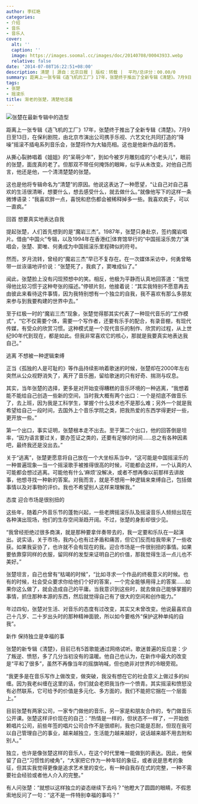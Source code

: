 ```yaml
---
author: 李红艳
categories:
- 介绍
- 音乐
- 音乐人
cover:
  alt: ''
  caption: ''
  image: https://images.soomal.cc/images/doc/20140708/00043933.webp
  relative: false
date: '2014-07-08T16:22:51+08:00'
description: 清楚 | 源自：北京日报 | 版权：转载 |  平均/总评分：00.00/0
summary: 距离上一张专辑《造飞机的工厂》17年，张楚终于推出了全新专辑《清楚》。7月9日至13日，在保利剧院，由北京市演出公司携手乐视、六艺文化共同打造的“降噪”摇滚不插电系列音乐会，张楚将作为大轴亮相。这也是他新作品的首秀。从撕心裂肺唱着《姐姐》的“呆萌少年”，到如今被岁月雕刻成的“小老头儿”，眼前的张楚，面庞真的老了……
tags:
- 张楚
- 摇滚乐
title: 渐老的张楚，清楚地活着
---
```


![张楚在最新专辑中的造型](https://images.soomal.cc/images/doc/20140708/00043933_01.webp)





距离上一张专辑《造飞机的工厂》17年，张楚终于推出了全新专辑《清楚》。7月9日至13日，在保利剧院，由北京市演出公司携手乐视、六艺文化共同打造的“降噪”摇滚不插电系列音乐会，张楚将作为大轴亮相。这也是他新作品的首秀。

从撕心裂肺唱着《姐姐》的“呆萌少年”，到如今被岁月雕刻成的“小老头儿”，眼前的张楚，面庞真的老了。但那双不带任何掩饰的眼眸，似乎从未改变。对他自己而言，他还是他，一个清清楚楚的张楚。

这也是他将专辑命名为“清楚”的原因。他说这表达了一种愿望，“让自己对自己喜欢的生活很清晰，想要什么，想去感受什么，就去做什么。”就像他写下的这样一条微博语录：“我喜欢胖一点，喜悦和悲伤都会被稀释掉多一些。我喜欢疯子，可以一直疯。”

回首 想要真实地表达自我

提起张楚，人们首先想到的是“魔岩三杰”。1987年，张楚只身赴京，签约魔岩唱片。借由“中国火”专辑，以及1994年在香港红|体育馆举行的“中国摇滚乐势力”演唱会，张楚、窦唯、何勇成为中国摇滚乐里程碑似的符号。

然而，岁月流转，曾经的“魔岩三杰”早已不复存在。在一次媒体采访中，何勇曾略带一丝诙谐地评价说：“张楚死了，我疯了，窦唯成仙了。”

闻此，张楚脸上没有闪现预想中的笑。相反，他极为平静而认真地回答道：“我觉得他比较习惯于这种夸张的描述。”停顿片刻，他接着说：“其实我特别不愿意再去由彼此来看待这件事情，因为我特别想有一个独立的自我，我不喜欢有那么多朋友来参与到我要构建的世界中去。”

至于红极一时的“魔岩三杰”现象，张楚觉得那其实代表了一种现代音乐的“工作模式”，“它不仅需要个体，需要一个写作者，还要有乐手的配合，有录音棚，有现代传媒，有受众的欣赏习惯。这种模式是一个现代音乐的制作、欣赏的过程，从上世纪90年代到现在，都是如此。但我非常喜欢它的核心，那就是我要真实地表达我自己。”

逃离 不想被一种逻辑束缚

正当《孤独的人是可耻的》等作品持续影响着歌迷的时候，张楚却在2000年左右突然从公众视野消失了，离开了音乐圈，留给歌迷的只有好奇、揣测与叹息。

其实，当年张楚的选择，更多是对开始变得糟糕的音乐环境的一种逃离，“我想着能不能给自己创造一些新的空间，当时我大概有两个出口：一个是彻底不做音乐了，去上班，因为我是工科学生，掌握个什么技术也不是那么难；另外一个就是我希望给自己一段时间，去国外上个音乐学院之类，把我热爱的东西学得更好一些，更开放一些。”

第一个出口，事实证明，张楚根本走不出去。至于第二个出口，他的回答倒是坦率，“因为语言要过关，要办签证之类的，还要有足够的时间……总之有各种因素吧，最终我还是没出去。”

关于“逃离”，张楚更愿意将自己放在一个大坐标系当中，“这可能是中国摇滚乐的一种普遍现象―当一个摇滚歌手被推得很高的时候，可能都会这样，一个认真的人可能都会想过逃离。可能他有什么‘麻烦’没解决，或者不想再像以前那样去讲故事，他想寻找一种新的答案。对我而言，就是不想用一种逻辑来束缚自己，包括做事情以及对事物的评价。我也不希望别人这样来理解我。”

态度 迎合市场是很别扭的

这些年，随着户外音乐节的蓬勃兴起，一些老牌摇滚乐队及摇滚音乐人频频出现在各种演出现场，他们的生存空间渐趋开阔。不过，张楚的身影却很少见。

“我曾经拒绝过很多商演，就是那种要拿伴奏带去的，我一定要和乐队在一起演出。说实话，关于市场，我内心也有过矛盾和痛苦，但它们反而给我带来了一些收获。如果我妥协了，也许就不会有现在的我。迎合市场是一件很别扭的事情。如果要依靠穿同样的衣服，留同样的发型来证明自己的价值，那我觉得生活一点儿也不美好。”

张楚坦言，自己也曾有“枯竭的时候”，“比如寻求一个作品的终极意义的时候。也有的时候，社会受众要求你给他们个好的答案，一个完全能够用得上的答案……如果你这么做了，就会造成自己的平庸。当我意识到这些时，就去做自己能够掌握的事情，抓住那种本源的东西，然后就觉得自己有了很大的空间和创作能力。”

年过四旬，张楚对生活、对音乐的态度有过改变，其实又未曾改变。他说最喜欢自己十几岁、二十岁出头时的那种精神面貌，所以如今要格外“保护这种单纯的自我”。

新作 保持独立是幸福的事

张楚的新专辑《清楚》，目前已有5首歌能通过网络试听。歌迷普遍的反应是：少了叛逆、愤怒，多了几分当初没有的温暖。他自己也认为，在新作中最大的改变是“平和了很多”，虽然不再像当年的摇旗呐喊，但也绝非对世界的冷眼旁观。

“我更多是在音乐写作上做改变，做突破，我没有想在它的社会意义上做过多的纠缠。因为我老纠缠在这里的话，你们就会老把我当作一个愤青。其实摇滚和愤怒没有必然联系，它可给予的价值是多元化、多方面的，我们不能把它捆在一个层面上。”

目前张楚有两家公司，一家专门做他的音乐，另一家是和朋友合作的，专门做音乐公开课。张楚这样评价现在的自己：“热情是一样的，但状态不一样了，一开始依赖唱片公司，前些年签的唱片公司合作不是很顺利，我也只能是忍耐，但现在我可以自己管理自己的事业，越来越独立，生活能力越来越好，说话越来越不用去附和别人。”

独立，也许是像张楚这样的音乐人，在这个时代里唯一能做到的表达。因此，他保留了自己“习惯性的棱角”，“大家把它作为一种年轻的象征，或者说是思考的象征，但其实我觉得更像是追求艺术里的变化，有一种自我存在式的完整，一种不需要社会经验或者他人介入的完整。”

有人问张楚：“就想以这样独立的姿态继续下去吗？”他瞪大了圆圆的眼睛，不假思索地反问了一句：“这不是一件特别幸福的事吗？”